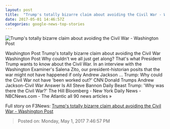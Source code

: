 ```yaml
---
layout: post
title:  "Trump's totally bizarre claim about avoiding the Civil War - Washington Post"
date: 2017-05-01 14:46:57Z
categories: google-news-top-stories
---
```


![Trump's totally bizarre claim about avoiding the Civil War - Washington Post](https://img.washingtonpost.com/rf/image_1484w/2010-2019/WashingtonPost/2017/03/15/National-Politics/Images/Trump_83175-7c9a6-4133.jpg)

Washington Post Trump's totally bizarre claim about avoiding the Civil War Washington Post Why couldn't we all just get along? That's what President Trump wants to know about the Civil War. In an interview with the Washington Examiner's Salena Zito, our president-historian posits that the war might not have happened if only Andrew Jackson ... Trump: Why could the Civil War not have 'been worked out?' CNN Donald Trumps Andrew Jackson-Civil War Answer Is All Steve Bannon Daily Beast Trump: 'Why was there the Civil War?' The Hill Bloomberg - New York Daily News - NBCNews.com - The Atlantic all 90 news articles »


Full story on F3News: [Trump's totally bizarre claim about avoiding the Civil War - Washington Post](http://www.f3nws.com/n/sbn4GB)

> Posted on: Monday, May 1, 2017 7:46:57 PM
